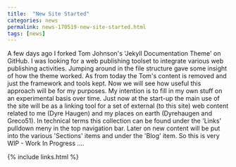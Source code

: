 ```yaml
---
title:  "New Site Started"
categories: news
permalink: news-170519-new-site-started.html
tags: [news]
---
```


A few days ago I forked Tom Johnson's 'Jekyll Documentation Theme' on GitHub.
I was looking for a web publishing toolset to integrate various web
publishing activities. Jumping around in the file structure gave some
insight of how the theme worked. As from today the Tom's content is
removed and just the framework and tools kept.
Now we will see how useful this approach will be for my purposes.
My intention is to fill in my own stuff on an experimental basis over
time. Just now at the start-up the main use of the site will be as a
linking tool for a set of external (to this site) web content related to
me (Dyre Haugen) and my places on earth (Dyrehaugen and Greco51).
In technical terms this collection can be found under the 'Links'
pulldown meny in the top navigation bar.
Later on new content will be put into the various 'Sections' items and under
the 'Blog' item. So this is very WIP - Work In Progress ....


{% include links.html %}
